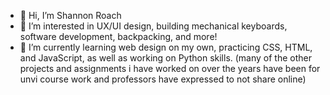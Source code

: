 - 👋 Hi, I’m Shannon Roach
- 👀 I’m interested in UX/UI design, building mechanical keyboards, software development, backpacking, and more!
- 🌱 I’m currently learning web design on my own, practicing CSS, HTML, and JavaScript, as well as working on Python skills.
(many of the other projects and assignments i have worked on over the years have been for unvi course work and professors have expressed to not share online)
